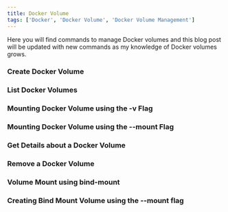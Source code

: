 ```yaml
---
title: Docker Volume
tags: ['Docker', 'Docker Volume', 'Docker Volume Management']
---
```


Here you will find commands to manage Docker volumes and this blog post will be updated with new commands as my knowledge of Docker volumes grows.

### Create Docker Volume

### List Docker Volumes

### Mounting Docker Volume using the -v Flag

### Mounting Docker Volume using the --mount Flag

### Get Details about a Docker Volume

### Remove a Docker Volume

### Volume Mount using bind-mount

### Creating Bind Mount Volume using the --mount flag